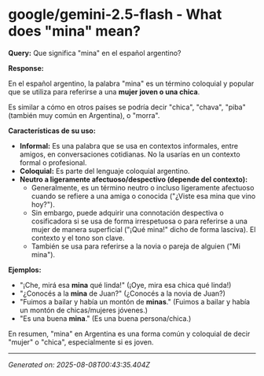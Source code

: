 # google/gemini-2.5-flash - What does "mina" mean?

**Query:** Que significa "mina" en el español argentino?



**Response:**

En el español argentino, la palabra "mina" es un término coloquial y popular que se utiliza para referirse a una **mujer joven o una chica**.

Es similar a cómo en otros países se podría decir "chica", "chava", "piba" (también muy común en Argentina), o "morra".

**Características de su uso:**

*   **Informal:** Es una palabra que se usa en contextos informales, entre amigos, en conversaciones cotidianas. No la usarías en un contexto formal o profesional.
*   **Coloquial:** Es parte del lenguaje coloquial argentino.
*   **Neutro a ligeramente afectuoso/despectivo (depende del contexto):**
    *   Generalmente, es un término neutro o incluso ligeramente afectuoso cuando se refiere a una amiga o conocida ("¿Viste esa mina que vino hoy?").
    *   Sin embargo, puede adquirir una connotación despectiva o cosificadora si se usa de forma irrespetuosa o para referirse a una mujer de manera superficial ("¡Qué mina!" dicho de forma lasciva). El contexto y el tono son clave.
    *   También se usa para referirse a la novia o pareja de alguien ("Mi mina").

**Ejemplos:**

*   "¡Che, mirá esa **mina** qué linda!" (¡Oye, mira esa chica qué linda!)
*   "¿Conocés a la **mina** de Juan?" (¿Conocés a la novia de Juan?)
*   "Fuimos a bailar y había un montón de **minas**." (Fuimos a bailar y había un montón de chicas/mujeres jóvenes.)
*   "Es una buena **mina**." (Es una buena persona/chica.)

En resumen, "mina" en Argentina es una forma común y coloquial de decir "mujer" o "chica", especialmente si es joven.

---
*Generated on: 2025-08-08T00:43:35.404Z*
